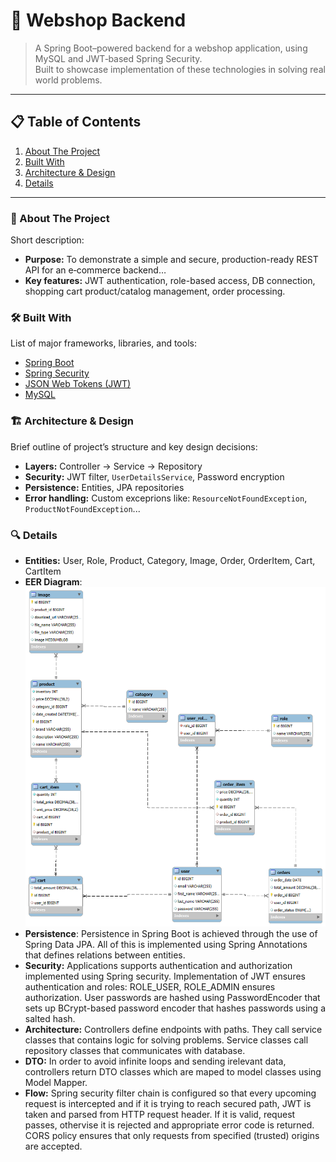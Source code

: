# 🚀 Webshop Backend

> A Spring Boot–powered backend for a webshop application, using MySQL and JWT‑based Spring Security.  
> Built to showcase implementation of these technologies in solving real world problems.

---

## 📋 Table of Contents

1. [About The Project](#about)  
2. [Built With](#built-with)  
3. [Architecture & Design](#architecture--design)  
4. [Details](#details)  
  

---
<a name="about"></a>
### 📖 About The Project

Short description:
- **Purpose:** To demonstrate a simple and secure, production-ready REST API for an e‑commerce backend…
- **Key features:** JWT authentication, role-based access, DB connection, shopping cart product/catalog management, order processing.

<a name="built-with"></a>
### 🛠️ Built With

List of major frameworks, libraries, and tools:
- [Spring Boot](https://spring.io/projects/spring-boot)  
- [Spring Security](https://spring.io/projects/spring-security)  
- [JSON Web Tokens (JWT)](https://jwt.io/)  
- [MySQL](https://www.mysql.com/)  

<a name="architecture--design"></a>
### 🏗️ Architecture & Design

Brief outline of project’s structure and key design decisions:
- **Layers:** Controller → Service → Repository  
- **Security:** JWT filter, `UserDetailsService`, Password encryption   
- **Persistence:** Entities, JPA repositories  
- **Error handling:** Custom exceprions like: `ResourceNotFoundException`, `ProductNotFoundException`...    

<a name="details"></a>
### 🔍 Details
- **Entities:** User, Role, Product, Category, Image, Order, OrderItem, Cart, CartItem
- **EER Diagram**: ![Alt text](/images/EER.png)
- **Persistence**: Persistence in Spring Boot is achieved through the use of Spring Data JPA. All of this is implemented using Spring Annotations that defines relations between entities.
- **Security:** Applications supports authentication and authorization implemented using Spring security. Implementation of JWT ensures authentication and roles: ROLE_USER, ROLE_ADMIN ensures authorization. User passwords are hashed using PasswordEncoder that sets up BCrypt-based password encoder that hashes passwords using a salted hash.
- **Architecture:** Controllers define endpoints with paths. They call service classes that contains logic for solving problems. Service classes call repository classes that communicates with database.
- **DTO:** In order to avoid infinite loops and sending irelevant data, controllers return DTO classes which are maped to model classes using Model Mapper.
- **Flow:** Spring security filter chain is configured so that every upcoming request is intercepted and if it is trying to reach secured path, JWT is taken and parsed from HTTP request header. If it is valid, request passes, othervise it is rejected and appropriate error code is returned. CORS policy ensures that only requests from specified (trusted) origins are accepted.

